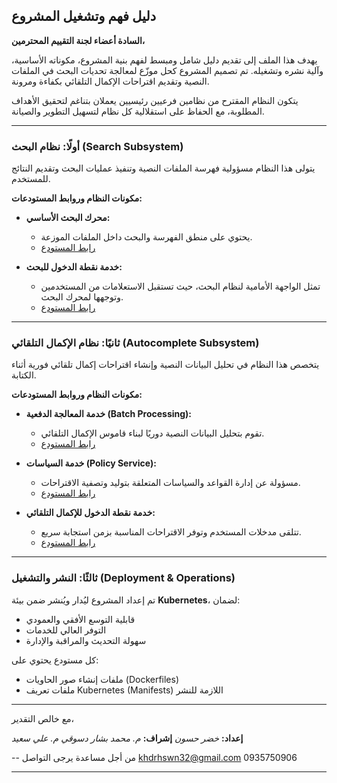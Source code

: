 ##  **دليل فهم وتشغيل المشروع**

**السادة أعضاء لجنة التقييم المحترمين،**

يهدف هذا الملف إلى تقديم دليل شامل ومبسط لفهم بنية المشروع، مكوناته الأساسية، وآلية نشره وتشغيله. تم تصميم المشروع كحل موزّع لمعالجة تحديات البحث في الملفات النصية وتقديم اقتراحات الإكمال التلقائي بكفاءة ومرونة.

يتكون النظام المقترح من نظامين فرعيين رئيسيين يعملان بتناغم لتحقيق الأهداف المطلوبة، مع الحفاظ على استقلالية كل نظام لتسهيل التطوير والصيانة.

---

###  **أولًا: نظام البحث (Search Subsystem)**

يتولى هذا النظام مسؤولية فهرسة الملفات النصية وتنفيذ عمليات البحث وتقديم النتائج للمستخدم.

**مكونات النظام وروابط المستودعات:**

* **محرك البحث الأساسي:**

  * يحتوي على منطق الفهرسة والبحث داخل الملفات الموزعة.
  * [رابط المستودع](https://github.com/kheder-hassoun/Tf-IDF-Distributed-System.git)

* **خدمة نقطة الدخول للبحث:**

  * تمثل الواجهة الأمامية لنظام البحث، حيث تستقبل الاستعلامات من المستخدمين وتوجهها لمحرك البحث.
  * [رابط المستودع](https://github.com/kheder-hassoun/search-service-entry-point.git)

---

###  **ثانيًا: نظام الإكمال التلقائي (Autocomplete Subsystem)**

يتخصص هذا النظام في تحليل البيانات النصية وإنشاء اقتراحات إكمال تلقائي فورية أثناء الكتابة.

**مكونات النظام وروابط المستودعات:**

* **خدمة المعالجة الدفعية (Batch Processing):**

  * تقوم بتحليل البيانات النصية دوريًا لبناء قاموس الإكمال التلقائي.
  * [رابط المستودع](https://github.com/kheder-hassoun/batch-processing-pipeline.git)

* **خدمة السياسات (Policy Service):**

  * مسؤولة عن إدارة القواعد والسياسات المتعلقة بتوليد وتصفية الاقتراحات.
  * [رابط المستودع](https://github.com/kheder-hassoun/policy-service.git)

* **خدمة نقطة الدخول للإكمال التلقائي:**

  * تتلقى مدخلات المستخدم وتوفر الاقتراحات المناسبة بزمن استجابة سريع.
  * [رابط المستودع](https://github.com/kheder-hassoun/autocomplete-service-entry-point.git)

---

###  **ثالثًا: النشر والتشغيل (Deployment & Operations)**

تم إعداد المشروع ليُدار ويُنشر ضمن بيئة **Kubernetes**، لضمان:

* قابلية التوسع الأفقي والعمودي
* التوفر العالي للخدمات
* سهولة التحديث والمراقبة والإدارة

كل مستودع يحتوي على:

* ملفات إنشاء صور الحاويات (Dockerfiles)
* ملفات تعريف Kubernetes (Manifests) اللازمة للنشر

---

مع خالص التقدير،

**إعداد:** *خضر حسون*
**إشراف:**
*م. محمد بشار دسوقي*
*م. علي سعيد*

--
من أجل مساعدة يرجى التواصل 
khdrhswn32@gmail.com
0935750906

---
